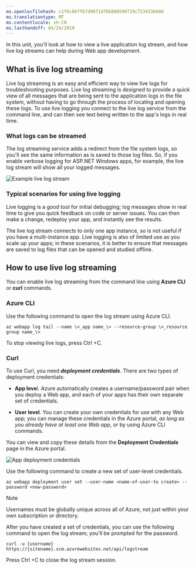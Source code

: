 ```yaml
---
ms.openlocfilehash: c1f6c0bff67d9871d76b806596f19c723433b686
ms.translationtype: MT
ms.contentlocale: zh-CN
ms.lasthandoff: 04/24/2019
---
```

In this unit, you'll look at how to view a live application log stream, and how live log streams can help during Web app development. 

## <a name="what-is-live-log-streaming"></a>What is live log streaming
Live log streaming is an easy and efficient way to view live logs for troubleshooting purposes. Live log streaming is designed to provide a quick view of all messages that are being sent to the application logs in the file system, without having to go through the process of locating and opening these logs. To use live logging you connect to the live log service from the command line, and can then see text being written to the app's logs in real time.

### <a name="what-logs-can-be-streamed"></a>What logs can be streamed
The log streaming service adds a redirect from the file system logs, so you'll see the same information as is saved to those log files. So, if you enable verbose logging for ASP.NET Windows apps, for example, the live log stream will show all your logged messages.

![Example live log stream](../media/4-live-log-stream.png)

### <a name="typical-scenarios-for-using-live-logging"></a>Typical scenarios for using live logging
Live logging is a good tool for initial debugging; log messages show in real time to give you quick feedback on code or server issues. You can then make a change, redeploy your app, and instantly see the results. 

The live log stream connects to only one app instance, so is not useful if you have a multi-instance app. Live logging is also of limited use as you scale up your apps; in these scenarios, it is better to ensure that messages are saved to log files that can be opened and studied offline.

## <a name="how-to-use-live-log-streaming"></a>How to use live log streaming
You can enable live log streaming from the command line using **Azure CLI** or **curl** commands.

### <a name="azure-cli"></a>Azure CLI
Use the following command to open the log stream using Azure CLI.

```
az webapp log tail --name \<_app name_\> --resource-group \<_resource group name_\>
```

To stop viewing live logs, press Ctrl +C.

### <a name="curl"></a>Curl
To use Curl, you need **_deployment credentials_**. There are two types of deployment credentials:

- **App leve**l. Azure automatically creates a username/password pair when you deploy a Web app, and each of your apps has their own separate set of credentials. 

- **User level**. You can create your own credentials for use with any Web app; you can manage these credentials in the Azure portal, *as long as you already have at least one Web app*, or by using Azure CLI commands. 

You can view and copy these details from the **Deployment Credentials** page in the Azure portal.

![App deployment credentials](../media/4-deployment-credentials.png)


Use the following command to create a new set of user-level credentials.

```
az webapp deployment user set --user-name <name-of-user-to create> --password <new-password>
```

> [!NOTE]
> Usernames must be globally unique across all of Azure, not just within your own subscription or directory.

After you have created a set of credentials, you can use the following command to open the log stream; you'll be prompted for the password.

```azcli
curl -u {username} https://{sitename}.scm.azurewebsites.net/api/logstream
```

Press Ctrl +C to close the log stream session.
